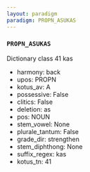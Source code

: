 ```yaml
---
layout: paradigm
paradigm: PROPN_ASUKAS
---
```

### ` PROPN_ASUKAS `

Dictionary class 41 kas
* harmony: back
* upos: PROPN
* kotus_av: A
* possessive: False
* clitics: False
* deletion: as
* pos: NOUN
* stem_vowel: None
* plurale_tantum: False
* grade_dir: strengthen
* stem_diphthong: None
* suffix_regex: kas
* kotus_tn: 41
